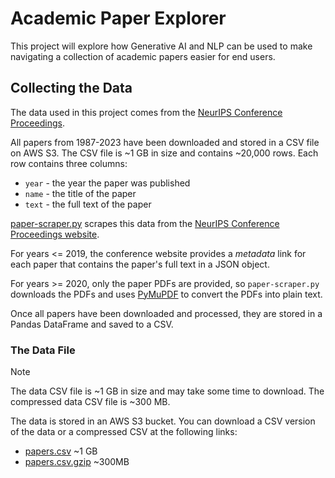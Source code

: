 # Academic Paper Explorer

This project will explore how Generative AI and NLP can be used to make navigating a collection of academic papers easier for end users.

## Collecting the Data

The data used in this project comes from the [NeurIPS Conference Proceedings](https://papers.nips.cc/).

All papers from 1987-2023 have been downloaded and stored in a CSV file on AWS S3. The CSV file is ~1 GB in size and contains ~20,000 rows. Each row contains three columns:

 - `year` - the year the paper was published
 - `name` - the title of the paper
 - `text` - the full text of the paper

[paper-scraper.py](https://github.com/tylerfreckmann/academic-paper-explorer/blob/main/paper-scraper.py) scrapes this data from the [NeurIPS Conference Proceedings website](https://papers.nips.cc/).

For years <= 2019, the conference website provides a _metadata_ link for each paper that contains the paper's full text in a JSON object.

For years >= 2020, only the paper PDFs are provided, so `paper-scraper.py` downloads the PDFs and uses [PyMuPDF](https://pymupdf.readthedocs.io/en/latest/index.html) to convert the PDFs into plain text.

Once all papers have been downloaded and processed, they are stored in a Pandas DataFrame and saved to a CSV.

### The Data File

> [!NOTE]
> The data CSV file is ~1 GB in size and may take some time to download.
> The compressed data CSV file is ~300 MB.

The data is stored in an AWS S3 bucket. You can download a CSV version of the data or a compressed CSV at the following links:

 - [papers.csv](https://academic-paper-explorer.s3.us-east-2.amazonaws.com/papers.csv) ~1 GB
 - [papers.csv.gzip](https://academic-paper-explorer.s3.us-east-2.amazonaws.com/papers.csv.gz) ~300MB
